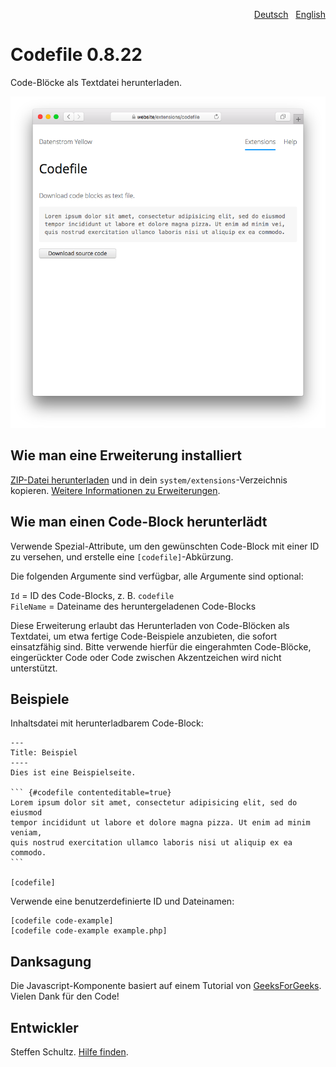 <p align="right"><a href="README-de.md">Deutsch</a> &nbsp; <a href="README.md">English</a></p>

# Codefile 0.8.22

Code-Blöcke als Textdatei herunterladen.

<p align="center"><img src="SCREENSHOT.png" alt="Bildschirmfoto"></p>

## Wie man eine Erweiterung installiert

[ZIP-Datei herunterladen](https://github.com/schulle4u/yellow-extensions-schulle4u/raw/main/downloads/codefile.zip) und in dein `system/extensions`-Verzeichnis kopieren. [Weitere Informationen zu Erweiterungen](https://github.com/annaesvensson/yellow-update/tree/main/README-de.md).

## Wie man einen Code-Block herunterlädt

Verwende Spezial-Attribute, um den gewünschten Code-Block mit einer ID zu versehen, und erstelle eine `[codefile]`-Abkürzung.

Die folgenden Argumente sind verfügbar, alle Argumente sind optional: 

`Id` = ID des Code-Blocks, z. B. `codefile`  
`FileName` = Dateiname des heruntergeladenen Code-Blocks  

Diese Erweiterung erlaubt das Herunterladen von Code-Blöcken als Textdatei, um etwa fertige Code-Beispiele anzubieten, die sofort einsatzfähig sind. Bitte verwende hierfür die eingerahmten Code-Blöcke, eingerückter Code oder Code zwischen Akzentzeichen wird nicht unterstützt. 

## Beispiele

Inhaltsdatei mit herunterladbarem Code-Block:

    ---
    Title: Beispiel
    ----
    Dies ist eine Beispielseite. 
    
    ``` {#codefile contenteditable=true}
    Lorem ipsum dolor sit amet, consectetur adipisicing elit, sed do eiusmod 
    tempor incididunt ut labore et dolore magna pizza. Ut enim ad minim veniam, 
    quis nostrud exercitation ullamco laboris nisi ut aliquip ex ea commodo. 
    ```

    [codefile]

Verwende eine benutzerdefinierte ID und Dateinamen:

    [codefile code-example]
    [codefile code-example example.php]

## Danksagung

Die Javascript-Komponente basiert auf einem Tutorial von [GeeksForGeeks](https://www.geeksforgeeks.org/how-to-trigger-a-file-download-when-clicking-an-html-button-or-javascript/). Vielen Dank für den Code!

## Entwickler

Steffen Schultz. [Hilfe finden](https://datenstrom.se/de/yellow/help/).
